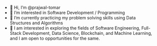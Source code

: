 - 👋 Hi, I’m @prajwal-tomar
- 👀 I’m interested in Software Development / Programming
- 🌱 I’m currently practicing my problem solving skills using Data Structures and Algorithms
- 💞️ I am interested in exploring the fields of Software Engineering, Full-Stack Development, Data Science,
      Blockchain, and Machine Learning, and I am open to opportunities for the same.

<!---
prajwal-tomar/prajwal-tomar is a ✨ special ✨ repository because its `README.md` (this file) appears on your GitHub profile.
You can click the Preview link to take a look at your changes.
--->

